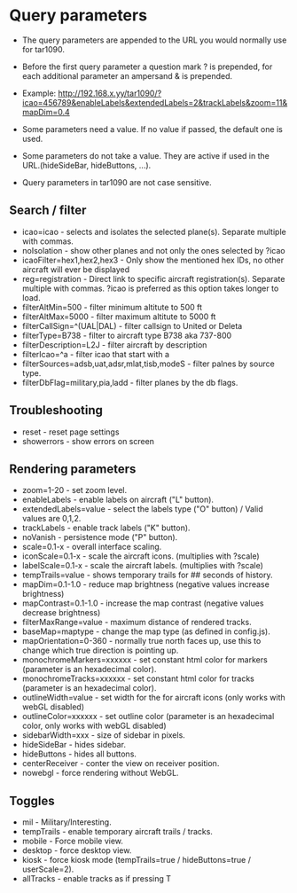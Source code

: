 # Query parameters

- The query parameters are appended to the URL you would normally use for tar1090.
- Before the first query parameter a question mark ? is prepended, for each additional parameter an ampersand & is prepended.
- Example: http://192.168.x.yy/tar1090/?icao=456789&enableLabels&extendedLabels=2&trackLabels&zoom=11&mapDim=0.4

- Some parameters need a value. If no value if passed, the default one is used.
- Some parameters do not take a value. They are active if used in the URL.(hideSideBar, hideButtons, ...).
- Query parameters in tar1090 are not case sensitive.

## Search / filter

- icao=icao - selects and isolates the selected plane(s). Separate multiple with commas.
- noIsolation - show other planes and not only the ones selected by ?icao
- icaoFilter=hex1,hex2,hex3 - Only show the mentioned hex IDs, no other aircraft will ever be displayed
- reg=registration - Direct link to specific aircraft registration(s). Separate multiple with commas. ?icao is preferred as this option takes longer to load.
- filterAltMin=500 - filter minimum altitute to 500 ft
- filterAltMax=5000 - filter maximum altitute to 5000 ft
- filterCallSign=^(UAL|DAL) - filter callsign to United or Deleta
- filterType=B738 - filter to aircraft type B738 aka 737-800
- filterDescription=L2J - filter aircraft by description
- filterIcao=^a - filter icao that start with a
- filterSources=adsb,uat,adsr,mlat,tisb,modeS - filter palnes by source type.
- filterDbFlag=military,pia,ladd - filter planes by the db flags.


## Troubleshooting

- reset - reset page settings
- showerrors - show errors on screen

## Rendering parameters

- zoom=1-20 - set zoom level.
- enableLabels - enable labels on aircraft ("L" button).
- extendedLabels=value - select the labels type ("O" button) / Valid values are 0,1,2.
- trackLabels - enable track labels ("K" button).
- noVanish - persistence mode ("P" button).
- scale=0.1-x - overall interface scaling.
- iconScale=0.1-x - scale the aircraft icons. (multiplies with ?scale)
- labelScale=0.1-x - scale the aircraft labels. (multiplies with ?scale)
- tempTrails=value - shows temporary trails for ## seconds of history.
- mapDim=0.1-1.0 - reduce map brightness (negative values increase brightness)
- mapContrast=0.1-1.0 - increase the map contrast (negative values decrease brightness)
- filterMaxRange=value - maximum distance of rendered tracks.
- baseMap=maptype - change the map type (as defined in config.js).
- mapOrientation=0-360 - normally true north faces up, use this to change which true direction is pointing up.
- monochromeMarkers=xxxxxx - set constant html color for markers (parameter is an hexadecimal color).
- monochromeTracks=xxxxxx - set constant html color for tracks (parameter is an hexadecimal color).
- outlineWidth=value - set width for the for aircraft icons (only works with webGL disabled)
- outlineColor=xxxxxx - set outline color (parameter is an hexadecimal color, only works with webGL disabled)
- sidebarWidth=xxx - size of sidebar in pixels.
- hideSideBar - hides sidebar.
- hideButtons - hides all buttons.
- centerReceiver - conter the view on receiver position.
- nowebgl - force rendering without WebGL.

## Toggles

- mil - Military/Interesting.
- tempTrails - enable temporary aircraft trails / tracks.
- mobile - Force mobile view.
- desktop - force desktop view.
- kiosk - force kiosk mode (tempTrails=true / hideButtons=true / userScale=2).
- allTracks - enable tracks as if pressing T
